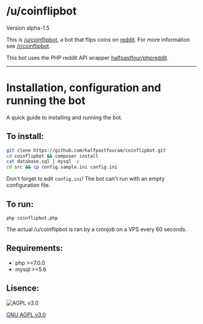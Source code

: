 # /u/coinflipbot
Version alpha-1.5

This is [/u/coinflipbot](https://reddit.com/u/coinflipbot), a bot that flips coins on [reddit](https://reddit.com). For more information see [/r/coinflipbot](https://reddit.com/r/coinflipbot).

This bot uses the PHP reddit API wrapper [halfpastfour/phpreddit](https://github.com/halfpastfouram/phpreddit).

----

# Installation, configuration and running the bot
A quick guide to installing and running the bot.

To install:
-
```bash
git clone https://github.com/halfpastfouram/coinflipbot.git
cd coinflipbot && composer install
cat database.sql | mysql -p
cd src && cp config.sample.ini config.ini
```
Don't forget to edit `config.ini`! The bot can't run with an empty configuration file. 

To run:
-
`php coinflipbot.php`

The actual /u/coinflipbot is ran by a cronjob on a VPS every 60 seconds.

Requirements:
-
- php >=7.0.0
- mysql >=5.6


Lisence:
-
![AGPL v3.0](https://www.gnu.org/graphics/agplv3-155x51.png "GNU AGPL v3.0")

[GNU AGPL v3.0](https://www.gnu.org/licenses/agpl-3.0.txt)
